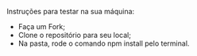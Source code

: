 
Instruções para testar na sua máquina:

- Faça um Fork;
- Clone o repositório para seu local;
- Na pasta, rode o comando npm install pelo terminal.

